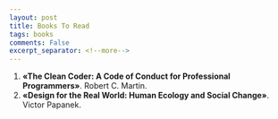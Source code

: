 ```yaml
---
layout: post
title: Books To Read
tags: books
comments: False
excerpt_separator: <!--more-->
---
```


1. **«The Clean Coder: A Code of Conduct for Professional Programmers»**. Robert C. Martin. 
2. **«Design for the Real World: Human Ecology and Social Change»**. Victor Papanek.